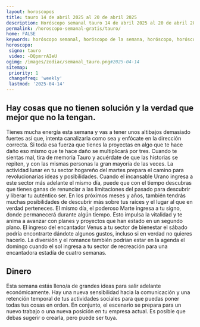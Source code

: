 ```yaml
---
layout: horoscopos
title: tauro 14 de abril 2025 al 20 de abril 2025 
description: Horóscopo semanal tauro 14 de abril 2025 al 20 de abril 2025. Hay cosas que no tienen solución y la verdad que mejor que no la tengan.
permalink: /horoscopo-semanal-gratis/tauro/
home: FALSE
keywords: horóscopo semanal, horóscopo de la semana, horóscopo, horóscopo gratis,horóscopos, horóscopo esperanza gracia, horoscopos tauro la semana, horóscopos gratis, Tarot, Astrologia, Zodíaco, tauro, horoscopo gratis, semanal
horoscopo:
 signo: tauro
 video: -DQpmrrAIeU
ogimg: /images/zodiac/semanal_tauro.png#2025-04-14
sitemap:
 priority: 1
 changefreq: 'weekly'
 lastmod: '2025-04-14'
---
```




## Hay cosas que no tienen solución y la verdad que mejor que no la tengan.

Tienes mucha energía esta semana y vas a tener unos altibajos demasiado fuertes así que, intenta canalizarla como sea y enfócate en la dirección correcta. Si toda esa fuerza que tienes la proyectas en algo que te hace daño eso mismo que te hace daño se multiplicará por tres. 
Cuando te sientas mal, tira de memoria Tauro y acuérdate de que las historias se repiten, y con las mismas personas la gran mayoría de las veces.
La actividad lunar en tu sector hogareño del martes prepara el camino para revolucionarias ideas y posibilidades. Cuando el incansable Urano ingresa a este sector más adelante el mismo día, puede que con el tiempo descubras que tienes ganas de renunciar a las limitaciones del pasado para descubrir y liberar tu auténtico ser. En los próximos meses y años, también tendrás muchas posibilidades de descubrir más sobre tus raíces y el lugar al que en verdad perteneces. 
El mismo día, el poderoso Marte ingresa a tu signo, donde permanecerá durante algún tiempo. Esto impulsa la vitalidad y te anima a avanzar con planes y proyectos que han estado en un segundo plano.
El ingreso del encantador Venus a tu sector de bienestar el sábado podría encontrarte dándote algunos gustos, incluso si en verdad no quieres hacerlo. 
La diversión y el romance también podrían estar en la agenda el domingo cuando el sol ingresa a tu sector de recreación para una encantadora estadía de cuatro semanas.

## Dinero

Esta semana estás lleno/a de grandes ideas para salir adelante económicamente. Hay una nueva sensibilidad hacia la comunicación y una retención temporal de tus actividades sociales para que puedas poner todas tus cosas en orden. En conjunto, el escenario se prepara para un nuevo trabajo o una nueva posición en tu empresa actual. Es posible que debas sugerir o crearla, pero puede ser tuya.